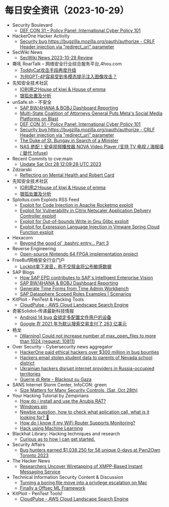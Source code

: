 # 每日安全资讯（2023-10-29）

- Security Boulevard
  - [DEF CON 31 – Policy Panel: International Cyber Policy 101](https://securityboulevard.com/2023/10/def-con-31-policy-panel-international-cyber-policy-101/)
- HackerOne Hacker Activity
  - [Security bug https://bugzilla.mozilla.org/oauth/authorize - CRLF Header injection via "redirect_uri" parameter](https://hackerone.com/reports/2147132)
- SecWiki News
  - [SecWiki News 2023-10-28 Review](http://www.sec-wiki.com/?2023-10-28)
- 嘶吼 RoarTalk – 网络安全行业综合服务平台,4hou.com
  - [ToddyCat攻击手段再度升级](https://www.4hou.com/posts/lk96)
  - [为何GPT-4P容易受到多模态提示注入图像攻击？](https://www.4hou.com/posts/m0W0)
- 先知安全技术社区
  - [IO利用之House of kiwi & House of emma](https://xz.aliyun.com/t/12934)
  - [银狐处置及分析](https://xz.aliyun.com/t/12933)
- unSafe.sh - 不安全
  - [SAP BW/4HANA & BOBJ Dashboard Reporting](https://buaq.net/go-192760.html)
  - [Multi-State Coalition of Attorneys General Puts Meta's Social Media Platforms on Blast](https://buaq.net/go-192768.html)
  - [DEF CON 31 – Policy Panel: International Cyber Policy 101](https://buaq.net/go-192775.html)
  - [Security bug https://bugzilla.mozilla.org/oauth/authorize - CRLF Header injection via "redirect_uri" parameter](https://buaq.net/go-192757.html)
  - [The Duke of St. Bungay in Search of a Minister](https://buaq.net/go-192769.html)
  - [NAS 绝配！安卓视频播放器 NOVA Video Player (支持 TV 电视 / 海报墙 / 替代 Infuse)](https://buaq.net/go-192776.html)
- Recent Commits to cve:main
  - [Update Sat Oct 28 12:09:28 UTC 2023](https://github.com/trickest/cve/commit/0df41c2268070810d0b94895e5501550bcdef8d0)
- Zdziarski
  - [Reflecting on Mental Health and Robert Card](https://www.zdziarski.com/blog/?p=12428)
- 先知安全技术社区
  - [IO利用之House of kiwi & House of emma](https://xz.aliyun.com/t/12934)
  - [银狐处置及分析](https://xz.aliyun.com/t/12933)
- Sploitus.com Exploits RSS Feed
  - [Exploit for Code Injection in Apache Rocketmq exploit](https://sploitus.com/exploit?id=997F6BD5-8A6B-5FC4-B010-BD3E95E6BF75&utm_source=rss&utm_medium=rss)
  - [Exploit for Vulnerability in Citrix Netscaler Application Delivery Controller exploit](https://sploitus.com/exploit?id=7B95507C-B653-54C1-9230-04CB989ACD1A&utm_source=rss&utm_medium=rss)
  - [Exploit for Out-of-bounds Write in Gnu Glibc exploit](https://sploitus.com/exploit?id=BF4B712C-ADAD-5E36-ADED-0F179741F896&utm_source=rss&utm_medium=rss)
  - [Exploit for Expression Language Injection in Vmware Spring Cloud Function exploit](https://sploitus.com/exploit?id=9FAEDEC8-43AD-592A-A17C-BAF6F67FBF44&utm_source=rss&utm_medium=rss)
- Hexacorn
  - [Beyond the good ol’ .bashrc entry… Part 3](https://www.hexacorn.com/blog/2023/10/28/beyond-the-good-ol-bashrc-entry-part-3/)
- Reverse Engineering
  - [Open-source Nintendo 64 FPGA implementation project](https://www.reddit.com/r/ReverseEngineering/comments/17ibjxv/opensource_nintendo_64_fpga_implementation_project/)
- FreeBuf网络安全行业门户
  - [Lockbit拿下波音，称不交赎金将公布敏感数据](https://www.freebuf.com/news/382167.html)
- SAP Blogs
  - [How SAP EPD contributes to SAP`s Intelligent Enterprise Vision](https://blogs.sap.com/2023/10/28/how-sap-epd-contributes-to-saps-intelligent-enterprise-vision/)
  - [SAP BW/4HANA & BOBJ Dashboard Reporting](https://blogs.sap.com/2023/10/28/sap-bw-4hana-bobj-dashboard-reporting/)
  - [Generate Time Forms from Time Admin Workbench](https://blogs.sap.com/2023/10/28/generate-time-forms-from-time-admin-workbench/)
  - [SAP Datasphere Scoped Roles Examples | Scenarios](https://blogs.sap.com/2023/10/28/sap-datasphere-scoped-roles-examples-scenarios/)
- KitPloit - PenTest & Hacking Tools
  - [CloudPulse - AWS Cloud Landscape Search Engine](http://www.kitploit.com/2023/10/cloudpulse-aws-cloud-landscape-search.html)
- 奇客Solidot–传递最新科技情报
  - [Android 14 bug 会锁定多配置文件用户的设备](https://www.solidot.org/story?sid=76470)
  - [Google 在 2021 年为默认搜索交易支付了 263 亿美元](https://www.solidot.org/story?sid=76469)
- 杨龙
  - [[Warning] Could not increase number of max_open_files to more than 1024 (request: 10811)](https://www.yanglong.pro/warning-could-not-increase-number-of-max_open_files-to-more-than-1024-request-10811/)
- Over Security - Cybersecurity news aggregator
  - [HackerOne paid ethical hackers over $300 million in bug bounties](https://www.bleepingcomputer.com/news/security/hackerone-paid-ethical-hackers-over-300-million-in-bug-bounties/)
  - [Hackers email stolen student data to parents of Nevada school district](https://www.bleepingcomputer.com/news/security/hackers-email-stolen-student-data-to-parents-of-nevada-school-district/)
  - [Ukrainian hackers disrupt internet providers in Russia-occupied territories](https://therecord.media/ukranian-hackers-disrupt-internet-providers-crimea)
  - [Guerre di Rete - Blackout su Gaza](https://guerredirete.substack.com/p/guerre-di-rete-blackout-su-gaza)
- SANS Internet Storm Center, InfoCON: green
  - [Size Matters for Many Security Controls, (Sat, Oct 28th)](https://isc.sans.edu/diary/rss/30352)
- Your Hacking Tutorial by Zempirians
  - [How do i install and use the Anubis RAT?](https://www.reddit.com/r/HowToHack/comments/17iie0x/how_do_i_install_and_use_the_anubis_rat/)
  - [Windows pin](https://www.reddit.com/r/HowToHack/comments/17i89jb/windows_pin/)
  - [Newbie question, how to check what aplication call, what is it looking for? 🤔](https://www.reddit.com/r/HowToHack/comments/17ijcyy/newbie_question_how_to_check_what_aplication_call/)
  - [How do I know if my WiFi Router Supports Monitoring?](https://www.reddit.com/r/HowToHack/comments/17i9fzp/how_do_i_know_if_my_wifi_router_supports/)
  - [Hack using Machine Learning](https://www.reddit.com/r/HowToHack/comments/17iafdh/hack_using_machine_learning/)
- Blackhat Library: Hacking techniques and research
  - [Curious as to how I can get started.](https://www.reddit.com/r/blackhat/comments/17i8gpi/curious_as_to_how_i_can_get_started/)
- Security Affairs
  - [Bug hunters earned $1,038,250 for 58 unique 0-days at Pwn2Own Toronto 2023](https://securityaffairs.com/153169/hacking/pwn2own-toronto-2023-ended.html)
- The Hacker News
  - [Researchers Uncover Wiretapping of XMPP-Based Instant Messaging Service](https://thehackernews.com/2023/10/researchers-uncover-wiretapping-of-xmpp.html)
- Technical Information Security Content & Discussion
  - [Turning a boring file move into a privilege escalation on Mac](https://www.reddit.com/r/netsec/comments/17ibj2e/turning_a_boring_file_move_into_a_privilege/)
  - [Finally a Offsec ML Framework](https://www.reddit.com/r/netsec/comments/17ietm0/finally_a_offsec_ml_framework/)
- KitPloit - PenTest Tools!
  - [CloudPulse - AWS Cloud Landscape Search Engine](http://www.kitploit.com/2023/10/cloudpulse-aws-cloud-landscape-search.html)
